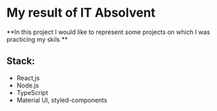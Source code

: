 # My result of IT Absolvent
 **In this project I would like to represent some projects on which I was practicing my skils **
##  Stack:
- React,js
- Node.js
- TypeScript
- Material UI, styled-components
